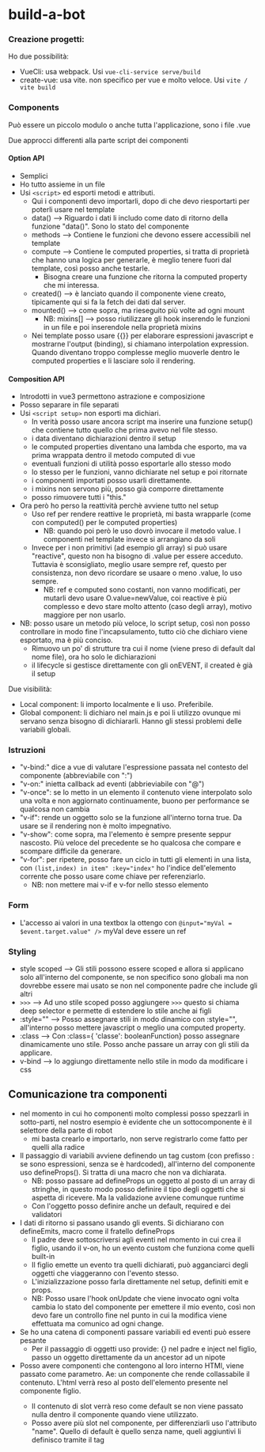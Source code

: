 # build-a-bot

### Creazione progetti:
Ho due possibilità:
* VueCli: usa webpack. Usi ``vue-cli-service serve/build``
* create-vue: usa vite. non specifico per vue e molto veloce. Usi ``vite / vite build``

### Components
Può essere un piccolo modulo o anche tutta l'applicazione, sono i file .vue

Due approcci differenti alla parte script dei componenti 
#### Option API
- Semplici
- Ho tutto assieme in un file
- Usi `<script>` ed esporti metodi e attributi.
  * Qui i componenti devo importarli, dopo di che devo riesportarti per poterli usare nel template
  * data() --> Riguardo i dati li includo come dato di ritorno della funzione  "data()". Sono lo stato del componente
  * methods --> Contiene le funzioni che devono essere accessibili nel template
  * compute --> Contiene le computed properties, si tratta di proprietà che hanno una logica per generarle, è meglio tenere fuori dal template, così posso anche testarle.
    * Bisogna creare una funzione che ritorna la computed property che mi interessa.
  * created() --> è lanciato quando il componente viene creato, tipicamente qui si fa la fetch dei dati dal server.
  * mounted() --> come sopra, ma rieseguito più volte ad ogni mount
    * NB: mixins[] --> posso riutilizzare gli hook inserendo le funzioni in un file e poi inserendole nella proprietà mixins
  * Nei template posso usare {{}} per elaborare espressioni javascript e mostrarne l'output (binding), si chiamano interpolation expression. Quando diventano troppo complesse meglio muoverle dentro le computed properties e li lasciare solo il rendering.

#### Composition API
- Introdotti in vue3 permettono astrazione e composizione
- Posso separare in file separati
- Usi `<script setup>` non esporti ma dichiari.
  * In verità posso usare ancora script ma inserire una funzione setup() che contiene tutto quello che prima avevo nel file stesso.
  * i data diventano dichiarazioni dentro il setup
  * le computed properties diventano una lambda che esporto, ma va prima wrappata dentro il metodo computed di vue
  * eventuali funzioni di utilità posso esportarle allo stesso modo
  * lo stesso per le funzioni, vanno dichiarate nel setup e poi ritornate
  * i componenti importati posso usarli direttamente.
  * i mixins non servono più, posso già comporre direttamente
  * posso rimuovere tutti i "this."
- Ora però ho perso la reattività perchè avviene tutto nel setup
  * Uso ref per rendere reattive le proprietà, mi basta wrapparle (come con computed() per le computed properties)
    * NB: quando poi però le uso dovrò invocare il metodo value. I componenti nel template invece si arrangiano da soli
  * Invece per i non primitivi (ad esempio gli array) si può usare "reactive", questo non ha bisogno di .value per essere acceduto. Tuttavia è sconsigliato, meglio usare sempre ref, questo per consistenza, non devo ricordare se usaare o meno .value, lo uso sempre.
    * NB: ref e computed sono costanti, non vanno modificati, per mutarli devo usare O.value=newValue, coi reactive è più complesso e devo stare molto attento (caso degli array), motivo maggiore per non usarlo.
- NB: posso usare un metodo più veloce, lo script setup, così non posso controllare in modo fine l'incapsulamento, tutto ciò che dichiaro viene esportato, ma è più conciso.
  * Rimuovo un po' di strutture tra cui il nome (viene preso di default dal nome file), ora ho solo le dichiarazioni
  * il lifecycle si gestisce direttamente con gli onEVENT, il created è già il setup

Due visibilità:
* Local component: li importo localmente e li uso. Preferibile.
* Global component: li dichiaro nel main.js e poi li utilizzo ovunque mi servano senza bisogno di dichiararli. Hanno gli stessi problemi delle variabili globali.

### Istruzioni
* "v-bind:" dice a vue di valutare l'espressione passata nel contesto del componente (abbreviabile con ":")
* "v-on:" inietta callback ad eventi (abbrieviabile con "@")
* "v-once": se lo metto in un elemento il contenuto viene interpolato solo una volta e non aggiornato continuamente, buono per performance se qualcosa non cambia
* "v-if": rende un oggetto solo se la funzione all'interno torna true. Da usare se il rendering non è molto impegnativo.
* "v-show": come sopra, ma l'elemento è sempre presente seppur nascosto. Più veloce del precedente se ho qualcosa che compare e scompare difficile da generare.
* "v-for": per ripetere, posso fare un ciclo in tutti gli elementi in una lista, con ``(list,index) in item" :key="index"`` ho l'indice dell'elemento corrente che posso usare come chiave per referenziarlo.
  * NB: non mettere mai v-if e v-for nello stesso elemento

### Form
* L'accesso ai valori in una textbox la ottengo con ``@input="myVal = $event.target.value" />`` myVal deve essere un ref

### Styling
* style scoped --> Gli stili possono essere scoped e allora si applicano solo all'interno del componente, se non specifico sono globali ma non dovrebbe essere mai usato se non nel componente padre che include gli altri
* ``>>>`` --> Ad uno stile scoped posso aggiungere ``>>>`` questo si chiama deep selector e permette di estendere lo stile anche ai figli
* :style="" --> Posso assegnare stili in modo dinamico con :style="", all'interno posso mettere javascript o meglio una computed property. 
* :class --> Con :class={ 'classe': booleanFunction} posso assegnare dinamicamente uno stile. Posso anche passare un array con gli stili da applicare.
* v-bind --> lo aggiungo direttamente nello stile in modo da modificare i css 

## Comunicazione tra componenti
* nel momento in cui ho componenti molto complessi posso spezzarli in sotto-parti, nel nostro esempio è evidente che un sottocomponente è il selettore della parte di robot
  * mi basta crearlo e importarlo, non serve registrarlo come fatto per quelli alla radice
* Il passaggio di variabili avviene definendo un tag custom (con prefisso : se sono espressioni, senza se è hardcoded), all'interno del componente uso defineProps(). Si tratta di una macro che non va dichiarata.
  * NB: posso passare ad defineProps un oggetto al posto di un array di stringhe, in questo modo posso definire il tipo degli oggetti che si aspetta di ricevere. Ma la validazione avviene comunque runtime
  * Con l'oggetto posso definire anche un default, required e dei validatori
* I dati di ritorno si passano usando gli events. Si dichiarano con defineEmits, macro come il fratello defineProps
  * Il padre deve sottoscriversi agli eventi nel momento in cui crea il figlio, usando il v-on, ho un evento custom che funziona come quelli built-in
  * Il figlio emette un evento tra quelli dichiarati, può agganciarci degli oggetti che viaggeranno con l'evento stesso.
  * L'inizializzazione posso farla direttamente nel setup, definiti emit e props.
  * NB: Posso usare l'hook onUpdate che viene invocato ogni volta cambia lo stato del componente per emettere il mio evento, così non devo fare un controllo fine nel punto in cui la modifica viene effettuata ma comunico ad ogni change.
* Se ho una catena di componenti passare variabili ed eventi può essere pesante
  * Per il passaggio di oggetti uso provide: {} nel padre e inject nel figlio, passo un oggetto direttamente da un ancestor ad un nipote
* Posso avere componenti che contengono al loro interno HTMl, viene passato come parametro. Ae: un componente che rende collassabile il contenuto. L'html verrà reso al posto dell'elemento <slot> presente nel componente figlio.
  * Il contenuto di slot verrà reso come default se non viene passato nulla dentro il componente quando viene utilizzato.
  * Posso avere più slot nel componente, per differenziarli uso l'attributo "name". Quello di default è quello senza name, queli aggiuntivi li definisco tramite il tag <template v-slot:name>
  * Posso iniettare html nei sub-componenti anche utilizzando il tag <Teleport>, è meno utilizzato ma esiste.
  
## Routing e navigation
Il routing server per navigare tra varie pagine, cambiando l'url nel browser.
* Per utilizzarlo devo installare il componente vue-route e nel main.js dichiarare il .use(router), il router è una directory che contiene file js dove definisco le mie rotte e la configurazione del componente
* Una volta definito <route-view/> mostrerà il componente associato alla rotta corrente
* I link tra le rotte le creo con <router-link>, usando "to: path" oppure ":to obj", nell'obj posso usare ad esempio il nome della rotta
* I link avranno in automatico lo stile ".nav-link" quello uguale all'url corrente avrà in più la classe ".router-link-active" 
  * Se voglio usare una classe specifica uso: "linkActiveClass" dentro a createRouter
  * Volendo ho anche l'attributo active-class che posso specificare elemento per elemento
* Il route può avere anche parametri. In dichiarazione li dichiaro anteponendo ":", nel route-link uso il tag "params". Per l'utilizzo ho l'oggetto useRoute.params
  * Posso anche passare i parametri come props ("props: true" in dichiarazione) semplificandone l'utilizzo via "defineProps"
* Nell'url tutto ciò che va dopo lo # non viene inviato al server ma gestito lato client. Questo ha un side-effect con la SEO, se uso in setup createWebHistory ho url tradizionali.
  * Il metodo tradizionale per funzionare ha bisogno che in fase di prod il server (nginx, apache, ...) torni sempre il contenuto di "/" a prescindere dall'url richiesto.

## State management
Lo strumento raccomandato per la gestione dello stato è Pinia. Un'alternativa è Vuex.
* Ho diversi tipi di stato:
  * Local: le variabili di stato interne ad un componente (ae: menu aperto/chiuso)
  * Shared: variabili condivise tra più componenti (ae: il carrello) --> qui uso lo state manager
  * Server: risiedono su servizi esterni (ae: account utente)
* Per utilizzarla devo dichiararne l'uso nel main.js, quindi definisco gli store che voglio utilizzare in una dir stores (as: useCartStore, come da naming convention) e lo esporto, così che qualsiasi componente lo possa utilizzare. 
  * NB: non serve usare .value, ci pensa Pinia a unboxare
  * NB: posso modificare lo stato direttamente tramite ae push su array, una volta che ho recuperato il reference.
  * NBB: Usa sempre il cartStore per accedere alle proprietà e non usare oggetti di supporto intermedi, altrimenti potresti rompere la reattività ae riassegnando la variabile non cambi il valore nello store ma solo nella var locale.
    * Se proprio vuoi farlo si può usare la "storeToRefs" di Pinia, poi però dovrà usare ".value" per accedere ai valori.
* Pinia fornisce due modalità di utilizzo, con sintassi leggermente differenti:
  * Option Store, se uso le OptionAPI, dentro cui trovo
    * States: sono i dati
    * Actions: i metodi per modificare i dati
    * Getters: metodi per recuperare viste sui dati (come coi computed)
  * Setup Store, nel caso delle CompositionAPI, in cui ho rispettivamente:
    * Properties
    * Methods
    * Computed
* Pinia è utile anche per eseguire il fetch di dati da una API
  * NDA: per il fetch locale ho creato un server con express, per evitare problemi di cors ho usato il proxy in vite.config.js

### Advance state management
* Devo fare attenzione a non rompere la reattività quando uso lo store ad esempio in questo modo:
  * ```
      cart = useCartstore().cart;
      cartTotal = userCartStore().cartTotal;
    ```
    In questo caso se assegno qualcosa a cart questo sovrascriverà la variabile locale, quindi se ci faccio un push non aggiornerò lo stato
    Con "cartTotal" (è un computed) il problema si ha perchè pinia mi fa l'unrefering del ref, quindi valorizza solo la prima volta il campo e se varia non ho aggiornamenti
    (NB: nel secondo caso credo si possa risolvere usando "ref()" ma non ho testato)
    Posso utilizzare sempre "useCartstore().xxx" quando devo utilizzare l'oggetto oppure posso comunque usare variabili usando il metodo "destructed values" di Pinia:
    ```
      import {storeToRefs} from 'pinia;
      let {cart,cartTotal} = storeToRefs(userCartStore());
    ```
    Questo mi torna i ref alle variabili, così mantengo la reattività. Ora però ho ref, quindi devo posporre ".value" quando li utilizzo.
  * Se ho un array in uno store posso mutarlo direttamente tramite un push
    ```
      cartStore.cart.push({...product});
    ```
    oppure posso usare il "patch"
    ```
    const newCart = [...cartStore.cart, product]
    cartStore.$patch({
      cart: newCart
    });
    
    oppure
    
    cartStore.$patch((state) => {
      state.cart.push({...product});
    });
    ```
    il primo è equivalente a ``cartStore.cart = newCart`` con la differenza che posso aggiornare atomicamente più proprietà nello stesso store ed è più esplicativo.
  *  Se recupero dati da servizi rest devo eseguire call asincrone, quindi il rendering deve poter prevedere che i dati non siano ancora aggiornati, magari con un v-if che nasconde un elemento e mostra una "waiting..."
    * Posso anche decidere di non montare del tutto un componente sino a che non ho tutti i dati pronti
      1. Aggiungo un await prima della chiamata alla "partStore.getParts()"
      2. Wrappo l'utilizzo del componente (nella pagina padre) all'interno del tag <Suspense>, così il rendering dello stesso avverrà solo al termine dell'await.
* Quando uso store multipli devo far attenzione alle invocazioni cicliche:
  * Una funzione non può chiamarne un'altra che la richiama a sua volta, ovviamente
  * Due store possono chiamarsi reciprocamente ma solo internamente ad un metodo, non posso fare chiamate direttamente dal setup method (il main)
    * Posso usare "const cartStore = useCartStore;" nella setup function e poi usare cartStore nelle closure successive, ma non ad esempio faccio console.log(cartStore) ritorna undefined, lo store è broken. 
    * Altra regola importante è che all'interno di funzioni che fanno chiamate asincrone devo eseguire le chiamate a store esterni PRIMA della call e mai dopo, asltrimenti potrei usare una istanza di Pinia errata.
* Gli store sono ideali anche per contenere la business logic lo faccio dichiarando funzioni che lavorano su quello store (service vicini ai dao)
  * In questo modo posso evitare di esportare lo stato interno, ma solo i metodi per operarci (Setter) e le computed per accederci (getter). 
    * Attenzione: se non esporto lo stato potrei non triggerare mutation nei plugin a seguito di modifiche interne.
  * NB: se recupero i componenti dallo store usando il ref destructuring ( let {a,b,c} = storeToRef(cartStore)) posso farlo solo per gli state e le computed properties, non posso recuperare anche le action.
* Se cambio un template ho l'hot replacement, questo però non è abilitato di default per gli store pinia, posso farlo store per store usando il codice sottostante, in fondo al js che dichiara lo store:
  ```
  if (import.meta.hot) {
    import.meta.hot.accept(acceptHMRUpdate(cartStore, import.meta.hot))
  }
  ```

## Custom directives
Posso creare direttive custom (tipo la build-in v-if) da riutilizzare nei miei componenti.
* Per convenzione le chiamo v-XXXXX, si costruisce creand un js (XXXX-directive.js) con un metodo di default che si aggancia al mount.
  * Ho element come parametro che è il tag stesso, quindi posso manipolarlo a piacere (vedi v-pin)
  * Per usarlo devo importarlo dandogli lo stesso nome del tag, ma camelcase (es: vPin)
* Posso passare parametri usando i modifiers. Si usano aggiungendo dopo il tag .MOD1.MOD2... e così via. Li ricevo tramite il parametro "binding" che contiene la proprietà "modifiers"
* Un secondo metodo, meno espressivo ma più flessibile, è l'utilizzo dei binding, ossia dei parametri da dare al valore del tag sotto forma di oggetto. Ho sempre il binding ma uso "value"
  * NB: in questo modo eventuali modifiche non vengono applicate se cambia qualcosa in quanto mi sono agganciato al mounted, se mi serve posso usare l'updated
  * Ho anche, ma molto meno usate di mounted e updated:
    * "created" invocato quando è stato creato il padre ma non ho ancora agganciato gli attributi
    * "beforeMound" prima di essere agganciato al DOM
    * "beforeUpdate" prima di eseguire eventuali modifiche
    * "beforeUmount" quando rimuovo il parent element dal dom
    * "unounted" dopo che l'ho rimosso
  * Ho anche una sintassi più concisa che invoca l'update. Rimuovo "updated: (element, binding)" ed esporto direttamente una funzione coi due parametri, semplificando la sintassi
* Se la mia direttiva è molto utilizzata posso dichiararla globalmente al posto di importarla in ogni elemento
  * la importo nel main.js e prima del mount uso ".directive('XXX',direttiva_imoportata)" facendo attenzione a non includere "v-"

## Deploy app in produzione
* Basta invocare ```npm run build``` questo creerà una directory "dist" che posso servire come plain html app.
* default è equivalente a usare ```npm run build -- --mode=production```, ma posso usare modi differenti:
  * --node=XXX: posso creare dei modi custom con le ottimizzazioni di prod ma magari da usare in staging per test. Mi basta creare file .env.XXX con gli env specifici per quella versione. 
  * in sviluppo il modo è "development". Posso accedere agli env tramite "process.env.VITE_APP_YYYY"
  * NB! Le chiavi devono tutte iniziare per "VITE_APP_". Questo per maggiore sicurezza.
  * il file .env viene caricato in tutti i modi
  * Ho anche il rispettivo process.env.VUE_APP_YYY usabile se non usi vite ma vue_cli
* Se ho bisogno di servire un singolo url (es: /) devo usare il createwebhash nel router, così da avere un solo url. A questo 

## Project Setup

```sh
npm install
```

### Compile and Hot-Reload for Development

```sh
npm run dev
```

### Compile and Minify for Production

```sh
npm run build
```

### Lint with [ESLint](https://eslint.org/)

```sh
npm run lint
```
